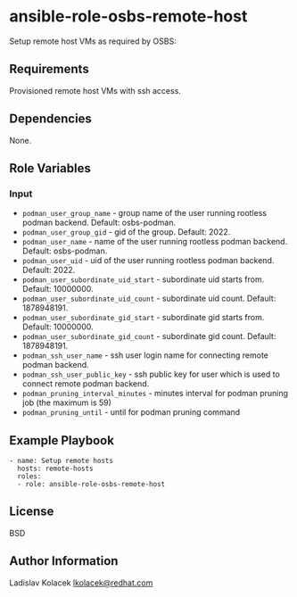 ansible-role-osbs-remote-host
=============================

Setup remote host VMs as required by OSBS:


Requirements
------------

Provisioned remote host VMs with ssh access.

Dependencies
------------

None.

Role Variables
------------

### Input

* `podman_user_group_name` - group name of the user running rootless podman backend. Default: osbs-podman.
* `podman_user_group_gid` - gid of the group. Default: 2022.
* `podman_user_name` - name of the user running rootless podman backend. Default: osbs-podman.
* `podman_user_uid` - uid of the user running rootless podman backend. Default: 2022.
* `podman_user_subordinate_uid_start` - subordinate uid starts from. Default: 10000000.
* `podman_user_subordinate_uid_count` - subordinate uid count. Default: 1878948191.
* `podman_user_subordinate_gid_start` - subordinate gid starts from. Default: 10000000.
* `podman_user_subordinate_gid_count` - subordinate gid count. Default: 1878948191.
* `podman_ssh_user_name` - ssh user login name for connecting remote podman backend.
* `podman_ssh_user_public_key` - ssh public key for user which is used to connect remote podman backend.
* `podman_pruning_interval_minutes` - minutes interval for podman pruning job (the maximum is 59)
* `podman_pruning_until` - until for podman pruning command

Example Playbook
----------------

    - name: Setup remote hosts
      hosts: remote-hosts
      roles:
      - role: ansible-role-osbs-remote-host

License
-------

BSD

Author Information
------------------

Ladislav Kolacek <lkolacek@redhat.com>

